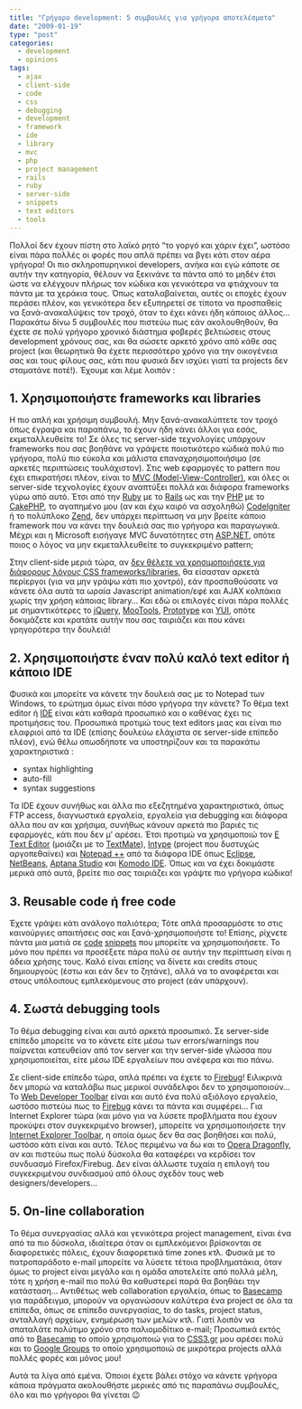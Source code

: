 ```yaml
---
title: "Γρήγορο development: 5 συμβουλές για γρήγορα αποτελέσματα"
date: "2009-01-19"
type: "post"
categories:
  - development
  - opinions
tags:
  - ajax
  - client-side
  - code
  - css
  - debugging
  - development
  - framework
  - ide
  - library
  - mvc
  - php
  - project management
  - rails
  - ruby
  - server-side
  - snippets
  - text editors
  - tools
---
```

Πολλοί δεν έχουν πίστη στο λαϊκό ρητό &#8220;το γοργό και χάριν έχει&#8221;, ωστόσο είναι πάρα πολλές οι φορές που απλά πρέπει να βγει κάτι στον αέρα γρήγορα! Οι πιο σκληροπυρηνικοί developers, ανήκα και εγώ κάποτε σε αυτήν την κατηγορία, θέλουν να ξεκινάνε τα πάντα από το μηδέν έτσι ώστε να ελέγχουν πλήρως τον κώδικα και γενικότερα να φτιάχνουν τα πάντα με τα χεράκια τους. Όπως καταλαβαίνεται, αυτές οι εποχές έχουν περάσει πλέον, και γενικότερα δεν εξυπηρετεί σε τίποτα να προσπαθείς να ξανά-ανακαλύψεις τον τροχό, όταν το έχει κάνει ήδη κάποιος άλλος&#8230; Παρακάτω δίνω 5 συμβουλές που πιστεύω πως εάν ακολουθηθούν, θα έχετε σε πολύ γρήγορο χρονικό διάστημα φοβερές βελτιώσεις στους development χρόνους σας, και θα σώσετε αρκετό χρόνο από κάθε σας project (και θεωρητικά θα έχετε περισσότερο χρόνο για την οικογένεια σας και τους φίλους σας, κάτι που φυσικά δεν ισχύει γιατί τα projects δεν σταματάνε ποτέ!). Έχουμε και λέμε λοιπόν :

## 1. Χρησιμοποιήστε frameworks και libraries

Η πιο απλή και χρήσιμη συμβουλή. Μην ξανά-ανακαλύπτετε τον τροχό όπως έγραψα και παραπάνω, το έχουν ήδη κάνει άλλοι για εσάς, εκμεταλλευθείτε το! Σε όλες τις server-side τεχνολογίες υπάρχουν frameworks που σας βοηθάνε να γράψετε ποιοτικότερο κώδικά πολύ πιο γρήγορα, πολύ πιο εύκολα και μάλιστα επαναχρησιμοποιήσιμο (σε αρκετές περιπτώσεις τουλάχιστον). Στις web εφαρμογές το pattern που έχει επικρατήσει πλέον, είναι το [MVC (Model-View-Controller)](http://en.wikipedia.org/wiki/Model-view-controller "Model View Controller pattern"), και όλες οι server-side τεχνολογίες έχουν αναπτύξει πολλά και διάφορα frameworks γύρω από αυτό. Έτσι από την [Ruby](http://www.ruby-lang.org/en/ "Ruby programming language") με το [Rails](http://rubyonrails.org/ "Rails framework") ως και την [PHP](http://www.php.net/ "PHP scripting language") με το [CakePHP](http://cakephp.org/ "CakePHP framework"), το αγαπημένο μου (αν και έχω καιρό να ασχοληθώ) [CodeIgniter](http://codeigniter.com/ "CodeIgniter PHP framework") ή το πολύπλοκο [Zend](http://framework.zend.com/ "Zend PHP framework"), δεν υπάρχει περίπτωση να μην βρείτε κάποιο framework που να κάνει την δουλειά σας πιο γρήγορα και παραγωγικά. Μέχρι και η Microsoft εισήγαγε MVC δυνατότητες στη [ASP.ΝΕΤ](http://www.asp.net/mvc/ "ASP.NET MVC"), οπότε ποιος ο λόγος να μην εκμεταλλευθείτε το συγκεκριμένο pattern;

Στην client-side μεριά τώρα, αν [δεν θέλετε να χρησιμοποιήσετε για διάφορους λόγους CSS frameworks/libraries](http://www.tsevdos.com/2008/09/22/css-frameworks-good-or-evil/ "CSS frameworks good or evil"), θα είσασταν αρκετά περίεργοι (για να μην γράψω κάτι πιο χοντρό), εάν προσπαθούσατε να κάνετε όλα αυτά τα ωραία Javascript animation/εφέ και AJAX κολπάκια χωρίς την χρήση κάποιας library&#8230; Και εδώ οι επιλογές είναι πάρα πολλές με σημαντικότερες το [jQuery](http://jquery.com/ "jQuery library"), [MooTools](http://mootools.net/ "MooTools library"), [Prototype](http://www.prototypejs.org/ "Prototype library") και [YUI](http://developer.yahoo.com/yui/ "YUI library"), οπότε δοκιμάζετε και κρατάτε αυτήν που σας ταιριάζει και που κάνει  γρηγορότερα την δουλειά!

## 2. Χρησιμοποιήστε έναν πολύ καλό text editor ή κάποιο IDE

Φυσικά και μπορείτε να κάνετε την δουλειά σας με το Notepad των Windows, το ερώτημα όμως είναι πόσο γρήγορα την κάνετε? Το θέμα text editor ή [IDE](http://en.wikipedia.org/wiki/Integrated_development_environment "IDE in Wiki") είναι κάτι καθαρά προσωπικό και ο καθένας έχει τις προτιμήσεις του. Προσωπικά προτιμώ τους text editors μιας και είναι πιο ελαφριοί από τα IDE (επίσης δουλεύω ελάχιστα σε server-side επίπεδο πλέον), ενώ θέλω οπωσδήποτε να υποστηρίζουν και τα παρακάτω χαρακτηριστικά :

  * syntax highlighting
  * auto-fill
  * syntax suggestions

Τα IDE έχουν συνήθως και άλλα πιο εξεζητημένα χαρακτηριστικά, όπως FTP access, διαγνωστικά εργαλεία, εργαλεία για debugging και διάφορα άλλα που αν και χρήσιμα, συνήθως κάνουν αρκετά πιο βαριές τις εφαρμογές, κάτι που δεν μ&#8217; αρέσει. Έτσι προτιμώ να χρησιμοποιώ τον  [<span>Ε Τext Εditor</span>](http://www.e-texteditor.com/ "E Text Editor") (μοιάζει με το [TextMate](http://macromates.com/ "TextMate")), [Intype](http://intype.info/home/index.php "Intype") (project που δυστυχώς αργοπεθαίνει) και [Notepad ++](http://notepad-plus.sourceforge.net/uk/site.htm "Notepad ++") από τα διάφορα IDE όπως [<span>Εclipse</span>](http://www.eclipse.org/ "Eclipse"), [<span>NetBeans</span>](http://www.netbeans.org/ "NetBeans"), [Aptana Studio](http://www.aptana.com/studio "Aptana Studio") και [Komodo IDE](http://www.activestate.com/komodo/ "Komodo IDE"). Όπως και να έχει δοκιμάστε μερικά από αυτά, βρείτε πιο σας ταιριάζει και γράψτε πιο γρήγορα κώδικα!

## 3. Reusable code ή free code

Έχετε γράψει κάτι ανάλογο παλιότερα; Τότε απλά προσαρμόστε το στις καινούργιες απαιτήσεις σας και ξανά-χρησιμοποιήστε το! Επίσης, ρίχνετε πάντα μια ματιά σε [code](http://devsnippets.com/ "Devsnippets") [snippets](http://www.hotscripts.com/ "Hotscripts") που μπορείτε να χρησιμοποιήσετε. Το μόνο που πρέπει να προσέξετε πάρα πολύ σε αυτήν την περίπτωση είναι η άδεια χρήσης τους. Καλό είναι επίσης να δίνετε και credits στους δημιουργούς (έστω και εάν δεν το ζητάνε), αλλά να το αναφέρεται και στους υπόλοιπους εμπλεκόμενους στο project (εάν υπάρχουν).

## 4. Σωστά debugging tools

Το θέμα debugging είναι και αυτό αρκετά προσωπικό. Σε server-side επίπεδο μπορείτε να το κάνετε είτε μέσω των errors/warnings που παίρνεται κατευθείαν από τον server και την server-side γλώσσα που χρησιμοποιείται, είτε μέσω IDE εργαλείων που ανέφερα και πιο πάνω.

Σε client-side επίπεδο τώρα, απλά πρέπει να έχετε το [Firebug](http://getfirebug.com/ "Firebug")! Ειλικρινά δεν μπορώ να καταλάβω πως μερικοί συνάδελφοι δεν το χρησιμοποιούν&#8230; Το [Web Developer Toolbar](http://chrispederick.com/work/web-developer/ "Web Developer Toolbar") είναι και αυτό ένα πολύ αξιόλογο εργαλείο, ωστόσο πιστεύω πως το [Firebug](http://getfirebug.com/ "Firebug") κάνει τα πάντα και συμφέρει&#8230; Για Internet Explorer τώρα (και μόνο για να λύσετε προβλήματα που έχουν προκύψει στον συγκεκριμένο browser), μπορείτε να χρησιμοποιήσετε την [Internet Explorer Toolbar](http://www.microsoft.com/downloads/details.aspx?familyid=E59C3964-672D-4511-BB3E-2D5E1DB91038&displaylang=en "Internet Explorer Toolbar"), η οποία όμως δεν θα σας βοηθήσει και πολύ, ωστόσο κάτι είναι και αυτό. Τέλος περιμένω να δω και το [Opera Dragonfly](http://www.opera.com/dragonfly/ "Opera Dragonfly"), αν και πιστεύω πως πολύ δύσκολα θα καταφέρει να κερδίσει τον συνδυασμό Firefox/Firebug. Δεν είναι άλλωστε τυχαία η επιλογή του συγκεκριμένου συνδιασμού από όλους σχεδόν τους web designers/developers&#8230;

## 5. On-line collaboration

Το θέμα συνεργασίας αλλά και γενικότερα project management, είναι ένα από τα πιο δύσκολα, ιδιαίτερα όταν οι εμπλεκόμενοι βρίσκονται σε διαφορετικές πόλεις, έχουν διαφορετικά time zones κτλ. Φυσικά με το πατροπαράδοτο e-mail μπορείτε να λύσετε τέτοια προβληματάκια, όταν όμως το project είναι μεγάλο και η ομάδα αποτελείτε από πολλά μέλη, τότε η χρήση e-mail πιο πολύ θα καθυστερεί παρά θα βοηθάει την κατάσταση&#8230; Αντιθέτως web collaboration εργαλεία, όπως το [Basecamp](http://www.basecamphq.com/ "Basecamp") για παράδειγμα, μπορούν να οργανώσουν καλύτερα ένα project σε όλα τα επίπεδα, όπως σε επίπεδο συνεργασίας, to do tasks, project status, ανταλλαγή αρχείων, ενημέρωση των μελών κτλ. Γιατί λοιπόν να σπαταλάτε πολύτιμο χρόνο στο παλιομοδίτικο e-mail; Προσωπικά εκτός από το [Basecamp](http://www.basecamphq.com/ "Basecamp") το οποίο χρησιμοποιώ για το [CSS3.gr](http://www.css3.gr/ "CSS3.gr") μου αρέσει πολύ και το [Google Groups](http://groups.google.com/ "Google Groups") το οποίο χρησιμοποιώ σε μικρότερα projects αλλά πολλές φορές και μόνος μου!

Αυτά τα λίγα από εμένα. Όποιοι έχετε βάλει στόχο να κάνετε γρήγορα κάποια πράγματα ακολουθήστε μερικές από τις παραπάνω συμβουλές, όλο και πιο γρήγοροι θα γίνεται 😉